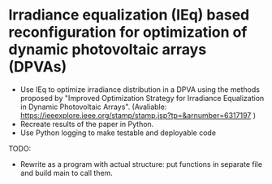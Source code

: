 # Irradiance equalization (IEq) based reconfiguration for optimization of dynamic photovoltaic arrays (DPVAs)

- Use IEq to optimize irradiance distribution in a DPVA using the methods proposed by "Improved Optimization Strategy for Irradiance Equalization in Dynamic Photovoltaic Arrays". (Avaliable: https://ieeexplore.ieee.org/stamp/stamp.jsp?tp=&arnumber=6317197 )
- Recreate results of the paper in Python.
- Use Python logging to make testable and deployable code

TODO:
- Rewrite as a program with actual structure: put functions in separate file and build main to call them. 
